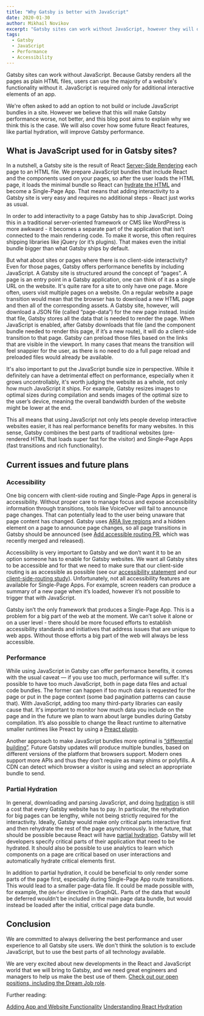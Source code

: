 ```yaml
---
title: "Why Gatsby is better with JavaScript"
date: 2020-01-30
author: Mikhail Novikov
excerpt: "Gatsby sites can work without JavaScript, however they will often be faster when JavaScript is enabled. In addition, adding interactive elements is much easier."
tags:
  - Gatsby
  - JavaScript
  - Performance
  - Accessibility
---
```


Gatsby sites can work without JavaScript. Because Gatsby renders all the pages as plain HTML files, users can use the majority of a website's functionality without it. JavaScript is required only for additional interactive elements of an app.

We're often asked to add an option to not build or include JavaScript bundles in a site. However we believe that this will make Gatsby performance worse, not better, and this blog post aims to explain why we think this is the case. We will also cover how some future React features, like partial hydration, will improve Gatsby performance.

## What is JavaScript used for in Gatsby sites?

In a nutshell, a Gatsby site is the result of React [Server-Side Rendering](/docs/glossary#server-side) each page to an HTML file. We prepare JavaScript bundles that include React and the components used on your pages, so after the user loads the HTML page, it loads the minimal bundle so React can [hydrate the HTML](/docs/react-hydration) and become a Single-Page App. That means that adding interactivity to a Gatsby site is very easy and requires no additional steps - React just works as usual.

In order to add interactivity to a page Gatsby has to ship JavaScript. Doing this in a traditional server-oriented framework or CMS like WordPress is more awkward - it becomes a separate part of the application that isn’t connected to the main rendering code. To make it worse, this often requires shipping libraries like jQuery (or it’s plugins). That makes even the initial bundle bigger than what Gatsby ships by default.

But what about sites or pages where there is no client-side interactivity? Even for those pages, Gatsby offers performance benefits by including JavaScript. A Gatsby site is structured around the concept of “pages”. A page is an entry point in a Gatsby application, one can think of it as a single URL on the website. It's quite rare for a site to only have one page. More often, users visit multiple pages on a website. On a regular website a page transition would mean that the browser has to download a new HTML page and then all of the corresponding assets. A Gatsby site, however, will download a JSON file (called “page-data”) for the new page instead. Inside that file, Gatsby stores all the data that is needed to render the page. When JavaScript is enabled, after Gatsby downloads that file (and the component bundle needed to render this page, if it’s a new route), it will do a client-side transition to that page. Gatsby can preload those files based on the links that are visible in the viewport. In many cases that means the transition will feel snappier for the user, as there is no need to do a full page reload and preloaded files would already be available.

It's also important to put the JavaScript bundle size in perspective. While it definitely can have a detrimental effect on performance, especially when it grows uncontrollably, it's worth judging the website as a whole, not only how much JavaScript it ships. For example, Gatsby resizes images to optimal sizes during compilation and sends images of the optimal size to the user’s device, meaning the overall bandwidth burden of the website might be lower at the end.

This all means that using JavaScript not only lets people develop interactive websites easier, it has real performance benefits for many websites. In this sense, Gatsby combines the best parts of traditional websites (pre-rendered HTML that loads super fast for the visitor) and Single-Page Apps (fast transitions and rich functionality).

## Current issues and future plans

### Accessibility

One big concern with client-side routing and Single-Page Apps in general is accessibility. Without proper care to manage focus and expose accessibility information through transitions, tools like VoiceOver will fail to announce page changes. That can potentially lead to the user being unaware that page content has changed. Gatsby uses [ARIA live regions](https://developer.mozilla.org/en-US/docs/Web/Accessibility/ARIA/ARIA_Live_Regions) and a hidden element on a page to announce page changes, so all page transitions in Gatsby should be announced (see [Add accessible routing PR](https://github.com/gatsbyjs/gatsby/pull/19290), which was recently merged and released).

Accessibility is very important to Gatsby and we don’t want it to be an option someone has to enable for Gatsby websites. We want all Gatsby sites to be accessible and for that we need to make sure that our client-side routing is as accessible as possible (see our [accessibility statement](/blog/2019-04-18-gatsby-commitment-to-accessibility/) and our [client-side-routing study](/blog/2019-07-11-user-testing-accessible-client-routing/)). Unfortunately, not all accessibility features are available for Single-Page Apps. For example, screen readers can produce a summary of a new page when it’s loaded, however it’s not possible to trigger that with JavaScript.

Gatsby isn’t the only framework that produces a Single-Page App. This is a problem for a big part of the web at the moment. We can’t solve it alone or on a user level - there should be more focused efforts to establish accessibility standards and initiatives that address issues that are unique to web apps. Without those efforts a big part of the web will always be less accessible.

### Performance

While using JavaScript in Gatsby can offer performance benefits, it comes with the usual caveat — if you use too much, performance will suffer. It's possible to have too much JavaScript, both in page data files and actual code bundles. The former can happen if too much data is requested for the page or put in the page context (some bad pagination patterns can cause that). With JavaScript, adding too many third-party libraries can easily cause that. It's important to monitor how much data you include on the page and in the future we plan to warn about large bundles during Gatsby compilation. It’s also possible to change the React runtime to alternative smaller runtimes like Preact by using a [Preact plugin](/packages/gatsby-plugin-preact/).

Another approach to make JavaScript bundles more optimal is [“differential building”](https://github.com/gatsbyjs/gatsby/issues/2114). Future Gatsby updates will produce multiple bundles, based on different versions of the platform that browsers support. Modern ones support more APIs and thus they don’t require as many shims or polyfills. A CDN can detect which browser a visitor is using and select an appropriate bundle to send.

### Partial Hydration

In general, downloading and parsing JavaScript, and doing [hydration](/docs/glossary/#hydration) is still a cost that every Gatsby website has to pay. In particular, the rehydration for big pages can be lengthy, while not being strictly required for the interactivity. Ideally, Gatsby would make only critical parts interactive first and then rehydrate the rest of the page asynchronously. In the future, that should be possible because React will have [partial hydration](https://github.com/facebook/react/issues/13206). Gatsby will let developers specify critical parts of their application that need to be hydrated. It should also be possible to use analytics to learn which components on a page are critical based on user interactions and automatically hydrate critical elements first.

In addition to partial hydration, it could be beneficial to only render some parts of the page first, especially during Single-Page App route transitions. This would lead to a smaller page-data file. It could be made possible with, for example, the `@defer` directive in GraphQL. Parts of the data that would be deferred wouldn't be included in the main page data bundle, but would instead be loaded after the initial, critical page data bundle.

## Conclusion

We are committed to always delivering the best performance and user experience to all Gatsby site users. We don't think the solution is to exclude JavaScript, but to use the best parts of all technology available.

We are very excited about new developments in the React and JavaScript world that we will bring to Gatsby, and we need great engineers and managers to help us make the best use of them. [Check out our open positions, including the Dream Job role](https://www.gatsbyjs.com/careers/).

Further reading:

[Adding App and Website Functionality](/docs/adding-app-and-website-functionality/)
[Understanding React Hydration](/docs/react-hydration/)
